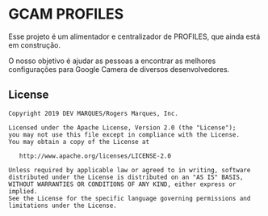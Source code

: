 GCAM PROFILES
=======

Esse projeto é um alimentador e centralizador de PROFILES, que ainda está em construção.

O nosso objetivo é ajudar as pessoas a encontrar as melhores configurações para Google Camera de diversos desenvolvedores.



License
--------

    Copyright 2019 DEV MARQUES/Rogers Marques, Inc.

    Licensed under the Apache License, Version 2.0 (the "License");
    you may not use this file except in compliance with the License.
    You may obtain a copy of the License at

       http://www.apache.org/licenses/LICENSE-2.0

    Unless required by applicable law or agreed to in writing, software
    distributed under the License is distributed on an "AS IS" BASIS,
    WITHOUT WARRANTIES OR CONDITIONS OF ANY KIND, either express or implied.
    See the License for the specific language governing permissions and
    limitations under the License.


